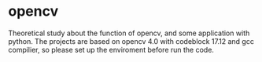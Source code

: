 # opencv
Theoretical study about the function of opencv, and some application with python.
The projects are based on opencv 4.0 with codeblock 17.12 and gcc compilier, so please set up the enviroment before run the code.
